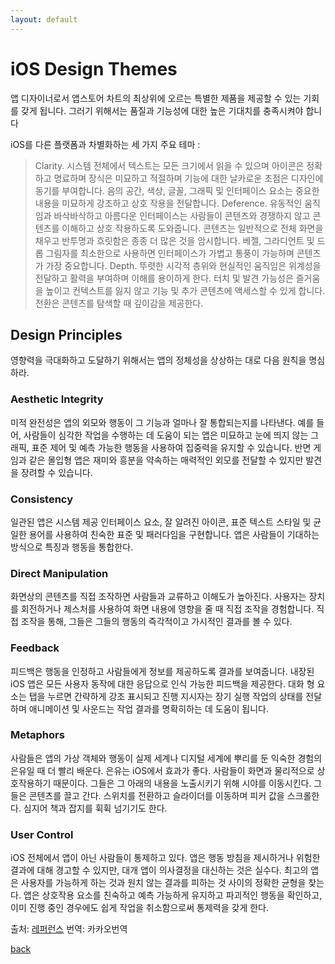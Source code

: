 ```yaml
---
layout: default
---
```


# iOS Design Themes

앱 디자이너로서 앱스토어 차트의 최상위에 오르는 특별한 제품을 제공할 수 있는 기회를 갖게 됩니다. 그러기 위해서는 품질과 기능성에 대한 높은 기대치를 충족시켜야 합니다

iOS를 다른 플랫폼과 차별화하는 세 가지 주요 테마 :
> Clarity. 시스템 전체에서 텍스트는 모든 크기에서 읽을 수 있으며 아이콘은 정확하고 명료하며 장식은 미묘하고 적절하며 기능에 대한 날카로운 초점은 디자인에 동기를 부여합니다. 음의 공간, 색상, 글꼴, 그래픽 및 인터페이스 요소는 중요한 내용을 미묘하게 강조하고 상호 작용을 전달합니다.
> Deference. 유동적인 움직임과 바삭바삭하고 아름다운 인터페이스는 사람들이 콘텐츠와 경쟁하지 않고 콘텐츠를 이해하고 상호 작용하도록 도와줍니다. 콘텐츠는 일반적으로 전체 화면을 채우고 반투명과 흐릿함은 종종 더 많은 것을 암시합니다. 베젤, 그라디언트 및 드롭 그림자를 최소한으로 사용하면 인터페이스가 가볍고 통풍이 가능하며 콘텐츠가 가장 중요합니다.
> Depth. 뚜렷한 시각적 층위와 현실적인 움직임은 위계성을 전달하고 활력을 부여하며 이해를 용이하게 한다. 터치 및 발견 가능성은 즐거움을 높이고 컨텍스트를 잃지 않고 기능 및 추가 콘텐츠에 액세스할 수 있게 합니다. 전환은 콘텐츠를 탐색할 때 깊이감을 제공한다.

## Design Principles

영향력을 극대화하고 도달하기 위해서는 앱의 정체성을 상상하는 대로 다음 원칙을 명심하라.

### Aesthetic Integrity

미적 완전성은 앱의 외모와 행동이 그 기능과 얼마나 잘 통합되는지를 나타낸다. 예를 들어, 사람들이 심각한 작업을 수행하는 데 도움이 되는 앱은 미묘하고 눈에 띄지 않는 그래픽, 표준 제어 및 예측 가능한 행동을 사용하여 집중력을 유지할 수 있습니다. 반면 게임과 같은 몰입형 앱은 재미와 흥분을 약속하는 매력적인 외모를 전달할 수 있지만 발견을 장려할 수 있습니다.

### Consistency

일관된 앱은 시스템 제공 인터페이스 요소, 잘 알려진 아이콘, 표준 텍스트 스타일 및 균일한 용어를 사용하여 친숙한 표준 및 패러다임을 구현합니다. 앱은 사람들이 기대하는 방식으로 특징과 행동을 통합한다.

### Direct Manipulation

화면상의 콘텐츠를 직접 조작하면 사람들과 교류하고 이해도가 높아진다. 사용자는 장치를 회전하거나 제스처를 사용하여 화면 내용에 영향을 줄 때 직접 조작을 경험합니다. 직접 조작을 통해, 그들은 그들의 행동의 즉각적이고 가시적인 결과를 볼 수 있다.

### Feedback

피드백은 행동을 인정하고 사람들에게 정보를 제공하도록 결과를 보여줍니다. 내장된 iOS 앱은 모든 사용자 동작에 대한 응답으로 인식 가능한 피드백을 제공한다. 대화 형 요소는 탭을 누르면 간략하게 강조 표시되고 진행 지시자는 장기 실행 작업의 상태를 전달하며 애니메이션 및 사운드는 작업 결과를 명확히하는 데 도움이 됩니다.

### Metaphors

사람들은 앱의 가상 객체와 행동이 실제 세계나 디지털 세계에 뿌리를 둔 익숙한 경험의 은유일 때 더 빨리 배운다. 은유는 iOS에서 효과가 좋다. 사람들이 화면과 물리적으로 상호작용하기 때문이다. 그들은 그 아래의 내용을 노출시키기 위해 시야를 이동시킨다. 그들은 콘텐츠를 끌고 간다. 스위치를 전환하고 슬라이더를 이동하며 피커 값을 스크롤한다. 심지어 책과 잡지를 휙휙 넘기기도 한다.

### User Control

iOS 전체에서 앱이 아닌 사람들이 통제하고 있다. 앱은 행동 방침을 제시하거나 위험한 결과에 대해 경고할 수 있지만, 대개 앱이 의사결정을 대신하는 것은 실수다. 최고의 앱은 사용자를 가능하게 하는 것과 원치 않는 결과를 피하는 것 사이의 정확한 균형을 찾는다. 앱은 상호작용 요소를 친숙하고 예측 가능하게 유지하고 파괴적인 행동을 확인하고, 이미 진행 중인 경우에도 쉽게 작업을 취소함으로써 통제력을 갖게 한다.

출처: [레퍼런스](https://developer.apple.com/design/human-interface-guidelines/ios/overview/themes/)
번역: 카카오번역

[back](./)

